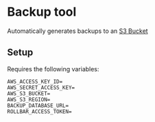# Backup tool

Automatically generates backups to an [S3 Bucket](https://s3.console.aws.amazon.com/s3/)

## Setup

Requires the following variables:
```shell
AWS_ACCESS_KEY_ID=
AWS_SECRET_ACCESS_KEY=
AWS_S3_BUCKET=
AWS_S3_REGION=
BACKUP_DATABASE_URL=
ROLLBAR_ACCESS_TOKEN=
```
